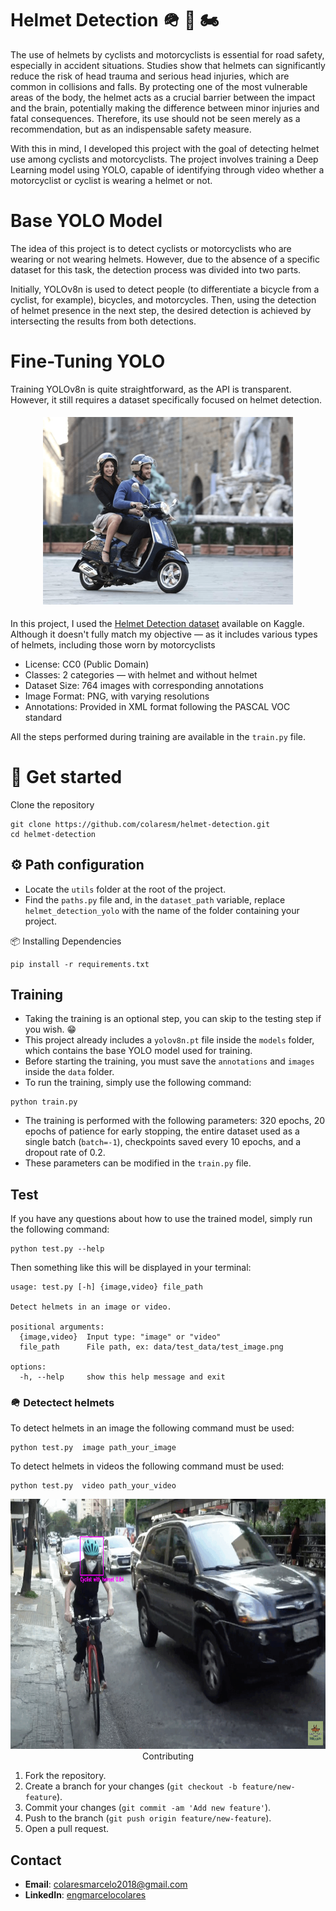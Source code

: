# Helmet Detection 🪖 🚴  🏍️ 
The use of helmets by cyclists and motorcyclists is essential for road safety, especially in accident situations. Studies show that helmets can significantly reduce the risk of head trauma and serious head injuries, which are common in collisions and falls. By protecting one of the most vulnerable areas of the body, the helmet acts as a crucial barrier between the impact and the brain, potentially making the difference between minor injuries and fatal consequences. Therefore, its use should not be seen merely as a recommendation, but as an indispensable safety measure. 

With this in mind, I developed this project with the goal of detecting helmet use among cyclists and motorcyclists. The project involves training a Deep Learning model using YOLO, capable of identifying through video whether a motorcyclist or cyclist is wearing a helmet or not.

# Base YOLO Model
The idea of this project is to detect cyclists or motorcyclists who are wearing or not wearing helmets. However, due to the absence of a specific dataset for this task, the detection process was divided into two parts.

Initially, YOLOv8n is used to detect people (to differentiate a bicycle from a cyclist, for example), bicycles, and motorcycles. Then, using the detection of helmet presence in the next step, the desired detection is achieved by intersecting the results from both detections.

# Fine-Tuning YOLO 
Training YOLOv8n is quite straightforward, as the API is transparent. However, it still requires a dataset specifically focused on helmet detection.
<p align="center">
  <img src="media/BikesHelmets41.png" width="400" height="300" style="object-fit: cover; margin: 5px;">
</p>



In this project, I used the [Helmet Detection dataset](https://www.kaggle.com/datasets/andrewmvd/helmet-detection) available on Kaggle. Although it doesn't fully match my objective — as it includes various types of helmets, including those worn by motorcyclists

- License: CC0 (Public Domain)
- Classes: 2 categories — with helmet and without helmet
- Dataset Size: 764 images with corresponding annotations
- Image Format: PNG, with varying resolutions
- Annotations: Provided in XML format following the PASCAL VOC standard

All the steps performed during training are available in the ``train.py`` file.
 
#  🚀 Get started
Clone the repository
```
git clone https://github.com/colaresm/helmet-detection.git
cd helmet-detection
```

## ⚙️ Path configuration
- Locate the `utils` folder at the root of the project.  
- Find the `paths.py` file and, in the `dataset_path` variable, replace `helmet_detection_yolo` with the name of the folder containing your project.


📦 Installing Dependencies
```
pip install -r requirements.txt
```
## Training
- Taking the training is an optional step, you can skip to the testing step if you wish. 😁
- This project already includes a `yolov8n.pt` file inside the `models` folder, which contains the base YOLO model used for training.  
- Before starting the training, you must save the `annotations` and `images` inside the `data` folder.  
- To run the training, simply use the following command:

```
python train.py
```
- The training is performed with the following parameters: 320 epochs, 20 epochs of patience for early stopping, the entire dataset used as a single batch (`batch=-1`), checkpoints saved every 10 epochs, and a dropout rate of 0.2.  
- These parameters can be modified in the `train.py` file.


## Test
 If you have any questions about how to use the trained model, simply run the following command:


```
python test.py --help
```
Then something like this will be displayed in your terminal:

```
usage: test.py [-h] {image,video} file_path

Detect helmets in an image or video.

positional arguments:
  {image,video}  Input type: "image" or "video"
  file_path      File path, ex: data/test_data/test_image.png

options:
  -h, --help     show this help message and exit
```

### 🪖 Detectect helmets 
To detect helmets in an image the following command must be used:
```
python test.py  image path_your_image
```

To detect helmets in videos the following command must be used:
```
python test.py  video path_your_video
```

<p align="center">
  <img src="media/animation.gif" width="800" height="400" style="object-fit: 
</p>

## Contributing

1. Fork the repository.
2. Create a branch for your changes (`git checkout -b feature/new-feature`).
3. Commit your changes (`git commit -am 'Add new feature'`).
4. Push to the branch (`git push origin feature/new-feature`).
5. Open a pull request.

## Contact

- **Email**: colaresmarcelo2018@gmail.com
- **LinkedIn**: [engmarcelocolares](https://www.linkedin.com/in/yourlinkedin](https://www.linkedin.com/in/engmarcelocolares/))

